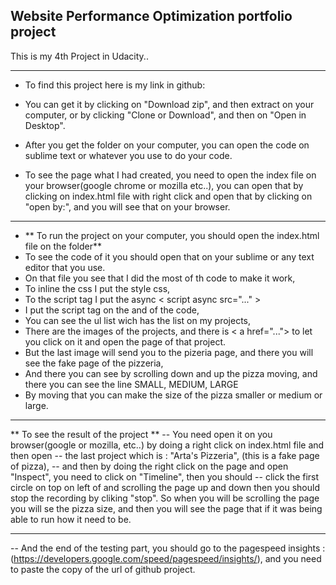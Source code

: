 ## Website Performance Optimization portfolio project

This is my 4th Project in Udacity..

----

- To find this project here is my link in github: 

- You can get it by clicking on "Download zip", and then extract on your computer, or by clicking "Clone or Download", and then on "Open in Desktop".

- After you get the folder on your computer, you can open the code on sublime text or whatever you use to do your code.

- To see the page what I had created, you need to open the index file on your browser(google chrome or mozilla etc..), you can open that by clicking on index.html file with right click and open that by clicking on "open by:", and you will see that on your browser.

----

- ** To run the project on your computer, you should open the index.html file on the folder**
- To see the code of it you should open that on your sublime or any text editor that you use.
- On that file you see that I did the most of th code to make it work,
- To inline the css I put the style css, <style>"I put the code from style.css here"</style>
- To the script tag I put the async < script async src="..." ></script> 
- I put the script tag on the and of the code,
- You can see the ul list wich has the list on my projects, 
- There are the images of the projects, and there is < a href="..."></a> to let you click on it and open the page of that project.
- But the last image will send you to the pizeria page, and there you will see the fake page of the pizzeria,
- And there you can see by scrolling down and up the pizza moving, and there you can see the line SMALL, MEDIUM, LARGE
- By moving that you can make the size of the pizza smaller or medium or large.

---


** To see the result of the project **
-- You need open it on you browser(google or mozilla, etc..) by doing a right click on index.html file and then open 
-- the last project which is : "Arta's Pizzeria", (this is a fake page of pizza), 
-- and then by doing the right click on the page and open "Inspect", you need to click on "Timeline", then you should
-- click the first circle on top on left of and scrolling the page up and down then you should stop the recording by cliking "stop". So when you will be scrolling the page you will se the pizza size, and then you will see the page that if it was being able to run how it need to be.

----

-- And the end of the testing part, you should go to the pagespeed insights : (https://developers.google.com/speed/pagespeed/insights/), and you need to paste the copy of the url of github project.